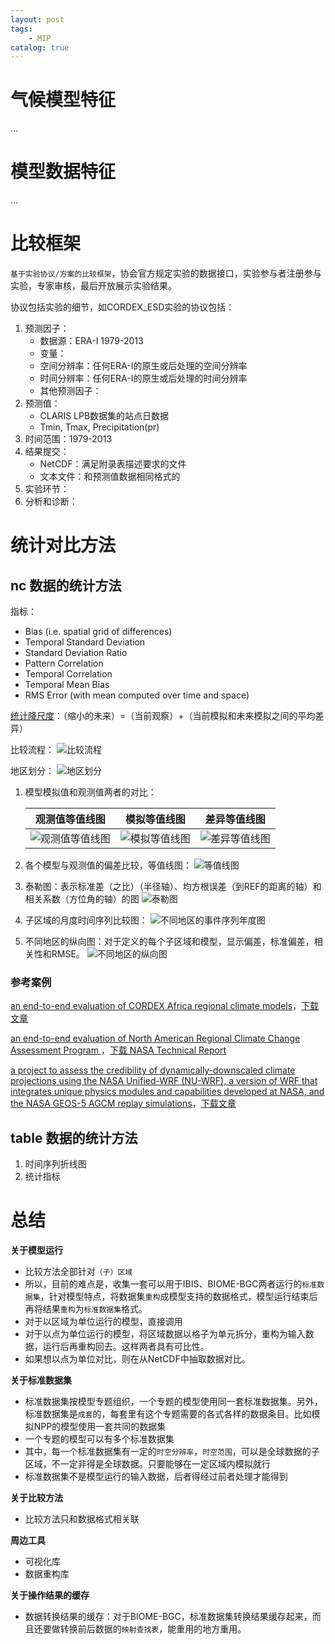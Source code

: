 ```yaml
---
layout: post
tags: 
    - MIP
catalog: true
---
```


# 气候模型特征
...

# 模型数据特征
...

# 比较框架
`基于实验协议/方案的比较框架`，协会官方规定实验的数据接口，实验参与者注册参与实验，专家审核，最后开放展示实验结果。

协议包括实验的细节，如CORDEX_ESD实验的协议包括：
1. 预测因子：
    - 数据源：ERA-I 1979-2013
    - 变量：
    - 空间分辨率：任何ERA-I的原生或后处理的空间分辨率
    - 时间分辨率：任何ERA-I的原生或后处理的时间分辨率
    - 其他预测因子：
2. 预测值：
    - CLARIS LPB数据集的站点日数据
    - Tmin, Tmax, Precipitation(pr)
3. 时间范围：1979-2013
4. 结果提交：
    - NetCDF：满足附录表描述要求的文件
    - 文本文件：和预测值数据相同格式的
5. 实验环节：
6. 分析和诊断：

# 统计对比方法
## nc 数据的统计方法
指标：
- Bias  (i.e. spatial grid of differences)
- Temporal Standard Deviation
- Standard Deviation Ratio
- Pattern Correlation
- Temporal Correlation
- Temporal Mean Bias
- RMS Error (with mean computed over time and space)

[统计降尺度](https://rcmes.jpl.nasa.gov/content/statistical-downscaling)：（缩小的未来）=（当前观察）+（当前模拟和未来模拟之间的平均差异）

比较流程：
![比较流程](../img/in-post/cmip/rcmes_outline_mar2016.png)

地区划分：
![地区划分](../img/in-post/cmip/RCMES_map_subregion.png)

1. 模型模拟值和观测值两者的对比：
   
    |观测值等值线图|模拟等值线图|差异等值线图|
    |-|-|-|
    |![观测值等值线图](../img/in-post/cmip/Obs_contour_May2016.png)|![模拟等值线图](../img/in-post/cmip/Model_contour_May2016.png)|![差异等值线图](../img/in-post/cmip/CLI_Bias_contour.png)|

2. 各个模型与观测值的偏差比较，等值线图：
    ![等值线图](../img/in-post/cmip/RCMES_cordex_AF_prec_annual_mean_bias_to_cru1.png)

3. 泰勒图：表示标准差（之比）（半径轴）、均方根误差（到REF的距离的轴）和相关系数（方位角的轴）的图
    ![泰勒图](../img/in-post/cmip/RCMES_cordex_AF_prec_annual_mean_taylor_diagram_to_cru.png)

4. 子区域的月度时间序列比较图：
    ![不同地区的事件序列年度图](../img/in-post/cmip/RCMES_cordex_AF_prec_subregion_annual_cycle_time_series1copy.png)

5. 不同地区的纵向图：对于定义的每个子区域和模型，显示偏差，标准偏差，相关性和RMSE。
    ![不同地区的纵向图](../img/in-post/cmip/cf_results.png)

### 参考案例
[an end-to-end evaluation of CORDEX Africa regional climate models](https://rcmes.jpl.nasa.gov/content/configuration-files-kim-et-al-2013a)，[下载文章](https://link.springer.com/article/10.1007/s00382-013-1751-7)<br>

[an end-to-end evaluation of North American Regional Climate Change Assessment Program ](https://rcmes.jpl.nasa.gov/content/configuration-files-NARCCAP)，[下载 NASA Technical Report]()<br>

[a project to assess the credibility of dynamically-downscaled climate projections using the NASA Unified-WRF (NU-WRF), a version of WRF that integrates unique physics modules and capabilities developed at NASA, and the NASA GEOS-5 AGCM replay simulations](https://rcmes.jpl.nasa.gov/content/nasa-dynamic-downscaling-project-part-i)，[下载文章](https://trs.jpl.nasa.gov/bitstream/handle/2014/45705/17-0785.pdf?sequence=1&isAllowed=y)<br>

## table 数据的统计方法
1. 时间序列折线图
2. 统计指标


# 总结
**关于模型运行**
- 比较方法全部针对`（子）区域`
- 所以，目前的难点是，收集一套可以用于IBIS、BIOME-BGC两者运行的`标准数据集`，针对模型特点，将数据集`重构`成模型支持的数据格式，模型运行结束后再将结果`重构`为`标准数据集`格式。
- 对于以区域为单位运行的模型，直接调用
- 对于以点为单位运行的模型，将区域数据以格子为单元拆分，重构为输入数据，运行后再重构回去。这样两者具有可比性。
- 如果想以点为单位对比，则在从NetCDF中抽取数据对比。

**关于标准数据集**
- 标准数据集按模型专题组织，一个专题的模型使用同一套标准数据集。另外，标准数据集是`成套`的，每套里有这个专题需要的各式各样的数据条目。比如模拟NPP的模型使用一套共同的数据集
- 一个专题的模型可以有多个标准数据集
- 其中，每一个标准数据集有一定的`时空分辨率`，`时空范围`，可以是全球数据的子区域，不一定非得是全球数据。只要能够在一定区域内模拟就行
- 标准数据集不是模型运行的输入数据，后者得经过前者处理才能得到

**关于比较方法**
- 比较方法只和数据格式相关联

**周边工具**
- 可视化库
- 数据重构库

**关于操作结果的缓存**
- 数据转换结果的缓存：对于BIOME-BGC，标准数据集转换结果缓存起来，而且还要做转换前后数据的`映射查找表`，能重用的地方重用。

